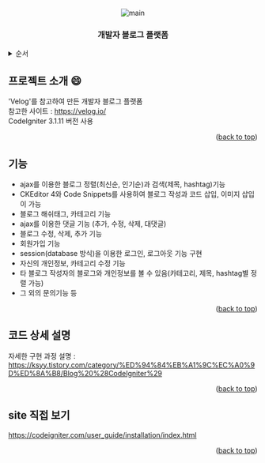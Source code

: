<div id="top"></div>

<!-- PROJECT LOGO -->
<br/>
<div align="center">
  <img src="https://user-images.githubusercontent.com/86705580/147821627-7b5f9328-45a8-4152-844d-fc7e03be30f9.png" alt="main">
  <h3 align="center">개발자 블로그 플랫폼</h3>
</div>



<!-- TABLE OF CONTENTS -->
<details>
  <summary>순서</summary>
  <ol>
    <li><a href="#프로젝트-소개">프로젝트 소개</a></li>
    <li><a href="#기능">기능</a></li>
    <li><a href="#코드-상세-설명">코드 상세 설명</a></li>
    <li><a href="#site-직접-보기">site 직접 보기</a></li>
  </ol>
</details>



<!-- ABOUT THE PROJECT -->
## 프로젝트 소개 :smile:

'Velog'를 참고하여 만든 개발자 블로그 플랫폼<br>
참고한 사이트 : https://velog.io/<br>
CodeIgniter 3.1.11 버전 사용<br>

<p align="right">(<a href="#top">back to top</a>)</p>

<!-- GETTING STARTED -->
## 기능

-  ajax를 이용한 블로그 정렬(최신순, 인기순)과 검색(제목, hashtag)기능 
-  CKEditor 4와 Code Snippets를 사용하여 블로그 작성과 코드 삽입, 이미지 삽입이 가능 
-  블로그 해쉬태그, 카테고리 기능 
-  ajax를 이용한 댓글 기능 (추가, 수정, 삭제, 대댓글) 
-  블로그 수정, 삭제, 추가 기능 
-  회원가입 기능 
-  session(database 방식)을 이용한 로그인, 로그아웃 기능 구현  
-  자신의 개인정보, 카테고리 수정 기능 
-  타 블로그 작성자의 블로그와 개인정보를 볼 수 있음(카테고리, 제목, hashtag별 정렬 가능) 
-  그 외의 문의기능 등 

<p align="right">(<a href="#top">back to top</a>)</p>

<!-- USAGE EXAMPLES -->
## 코드 상세 설명

자세한 구현 과정 설명 :<br>
https://ksyy.tistory.com/category/%ED%94%84%EB%A1%9C%EC%A0%9D%ED%8A%B8/Blog%20%28CodeIgniter%29

<p align="right">(<a href="#top">back to top</a>)</p>

<!-- ROADMAP -->
## site 직접 보기

https://codeigniter.com/user_guide/installation/index.html

<p align="right">(<a href="#top">back to top</a>)</p>


